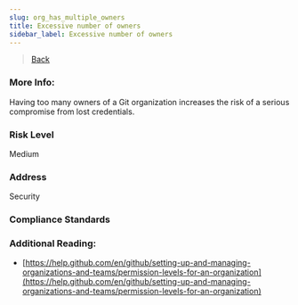 ```yaml
---
slug: org_has_multiple_owners
title: Excessive number of owners
sidebar_label: Excessive number of owners
---
```

> [Back](../../ghiam)

### More Info:
Having too many owners of a Git organization increases the risk of a serious compromise from lost credentials.

### Risk Level
Medium

### Address
Security

### Compliance Standards


### Additional Reading:
- [https://help.github.com/en/github/setting-up-and-managing-organizations-and-teams/permission-levels-for-an-organization](https://help.github.com/en/github/setting-up-and-managing-organizations-and-teams/permission-levels-for-an-organization) 
